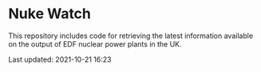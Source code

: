 # Nuke Watch

This repository includes code for retrieving the latest information available on the output of EDF nuclear power plants in the UK.

Last updated: 2021-10-21 16:23